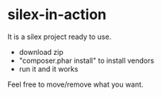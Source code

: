 silex-in-action
===============

It is a silex project ready to use.

- download zip
- "composer.phar install" to install vendors
- run it and it works

Feel free to move/remove what you want.